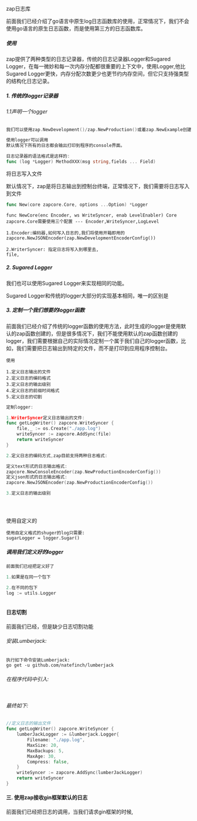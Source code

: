 zap日志库

前面我们已经介绍了go语言中原生log日志函数库的使用，正常情况下，我们不会使用go语言的原生日志函数，而是使用第三方的日志函数库。

##### 使用

zap提供了两种类型的日志记录器，传统的日志记录器Logger和Sugared Logger，在每一微妙和每一次内存分配都很重要的上下文中，使用Logger,他比Sugared Logger更快，内存分配次数更少也更节约内存空间，但它只支持强类型的结构化日志记录。

##### 1. 传统的logger记录器

###### 1.1声明一个logger

```go
我们可以使用zap.NewDevelopment()/zap.NewProduction()或着zap.NewExample创建一个logger,返回的是一个*zap.Logger的指针对象。

使用logger可以调用
默认情况下所有的日志都会输出打印到程序的console界面。

日志记录器的语法格式是这样的:
func (log *Logger) MethodXXX(msg string,fields ... Field)

```



将日志写入文件

默认情况下，zap是将日志输出到控制台终端，正常情况下，我们需要将日志写入到文件

```go
func New(core zapcore.Core, options ...Option) *Logger

```

```
func NewCore(enc Encoder, ws WriteSyncer, enab LevelEnabler) Core
zapcore.Core需要使用三个配置 --- Encoder,WriteSyncer,LogLevel

1.Encoder:编码器,如何写入日志的,我们将使用开箱即用的
zapcore.NewJSONEncoder(zap.NewDevelopmentEncoderConfig())

2.WriterSyncer: 指定日志将写入到哪里去,
file,
```



##### 2. Sugared Logger

我们也可以使用Sugared Logger来实现相同的功能。

Sugared Logger和传统的logger大部分的实现基本相同，唯一的区别是



##### 3. 定制一个我们想要的logger函数

前面我们已经介绍了传统的logger函数的使用方法，此时生成的logger是使用默认的zap函数创建的，但是很多情况下，我们不能使用默认的zap函数创建的logger，我们需要根据自己的实际情况定制一个属于我们自己的logger函数，比如，我们需要把日志输出到特定的文件，而不是打印到应用程序控制台。

```
使用

1.定义日志输出的文件
2.定义日志的编码格式
3.定义日志的输出级别
4.定义日志的前缀时间格式
5.定义日志的切割
```

```go
定制logger:

1.WriterSyncer定义日志输出的文件:
func getLogWriter() zapcore.WriteSyncer {
	file,_ := os.Create("./app.log")
	writeSyncer := zapcore.AddSync(file)
	return writeSyncer
}

2.定义日志的编码方式,zap目前支持两种日志格式:

定义text形式的日志输出格式:
zapcore.NewConsoleEncoder(zap.NewProductionEncoderConfig())
定义json形式的日志输出格式:
zapcore.NewJSONEncoder(zap.NewProductionEncoderConfig())

3.定义日志的输出级别





```



使用自定义的

```
使用自定义格式的shuger的log只需要:
sugarLogger = logger.Sugar()
```







##### 调用我们定义好的logger

```go
前面我们已经把定义好了

1.如果是在同一个包下

2.在不同的包下
log := utils.Logger



```



#### 日志切割

前面我们已经，但是缺少日志切割功能



###### 安装Lumberjack:

```
执行如下命令安装Lumberjack:
go get -u github.com/natefinch/lumberjack
```

###### 在程序代码中引入:

```

```



###### 最终如下:

```go
//定义日志的输出文件
func getLogWriter() zapcore.WriteSyncer {
	lumberJackLogger := &lumberjack.Logger{
		Filename: "./app.log",
		MaxSize: 20,
		MaxBackups: 5,
		MaxAge: 30,
		Compress: false,
	}
	writeSyncer := zapcore.AddSync(lumberJackLogger)
	return writeSyncer
}
```



#### 三. 使用zap接收gin框架默认的日志

前面我们已经把日志的调用，当我们请求gin框架的时候,

